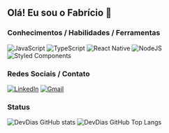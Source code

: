 ## Olá! Eu sou o Fabrício 👋

### Conhecimentos / Habilidades / Ferramentas

![JavaScript](https://img.shields.io/badge/JavaScript-F7DF1E?style=for-the-badge&logo=javascript&logoColor=black)
![TypeScript](https://img.shields.io/badge/TypeScript-007ACC?style=for-the-badge&logo=typescript&logoColor=white)
![React Native](https://img.shields.io/badge/React_Native-20232A?style=for-the-badge&logo=react&logoColor=61DAFB)
![NodeJS](https://img.shields.io/badge/Node.js-43853D?style=for-the-badge&logo=node.js&logoColor=white)
![Styled Components](https://img.shields.io/badge/styled--components-DB7093?style=for-the-badge&logo=styled-components&logoColor=white)

### Redes Sociais / Contato
[![LinkedIn](https://img.shields.io/badge/LinkedIn-0077B5?style=for-the-badge&logo=linkedin&logoColor=white)](https://www.linkedin.com/in/devdias0812/)
[![Gmail](https://img.shields.io/badge/Gmail-333333?style=for-the-badge&logo=gmail&logoColor=red)](mailto:dias.fabricio0812@gmail.com)

### Status

![DevDias GitHub stats](https://github-readme-stats.vercel.app/api?username=devdias0812&show_icons=true&theme=dracula)
![DevDias GitHub Top Langs](https://github-readme-stats.vercel.app/api/top-langs/?username=devdias0812&layout=compact&theme=dracula)
